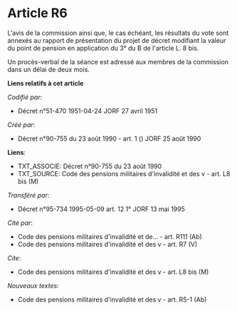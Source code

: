 # Article R6

L'avis de la commission ainsi que, le cas échéant, les résultats du vote sont annexés au rapport de présentation du projet de
décret modifiant la valeur du point de pension en application du 3° du B de l'article L. 8 bis.

Un procès-verbal de la séance est adressé aux membres de la commission dans un délai de deux mois.

**Liens relatifs à cet article**

_Codifié par_:

  - Décret n°51-470 1951-04-24 JORF 27 avril 1951

_Créé par_:

  - Décret n°90-755 du 23 août 1990 - art. 1 () JORF 25 août 1990

**Liens**:

  - TXT_ASSOCIE: Décret n°90-755 du 23 août 1990
  - TXT_SOURCE: Code des pensions militaires d'invalidité et des v - art. L8 bis (M)

_Transféré par_:

  - Décret n°95-734 1995-05-09 art. 12 1° JORF 13 mai 1995

_Cité par_:

  - Code des pensions militaires d'invalidité et de... - art. R111 (Ab)
  - Code des pensions militaires d'invalidité et des v - art. R7 (V)

_Cite_:

  - Code des pensions militaires d'invalidité et des v - art. L8 bis (M)

_Nouveaux textes_:

  - Code des pensions militaires d'invalidité et des v - art. R5-1 (Ab)
